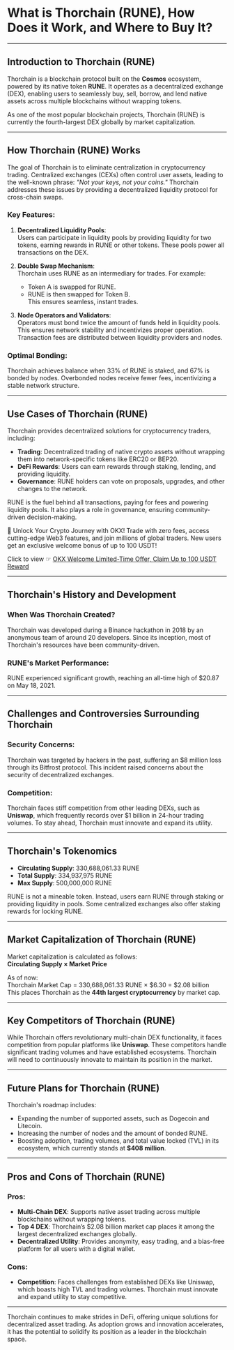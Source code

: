 # What is Thorchain (RUNE), How Does it Work, and Where to Buy It?

---

## Introduction to Thorchain (RUNE)

Thorchain is a blockchain protocol built on the **Cosmos** ecosystem, powered by its native token **RUNE**. It operates as a decentralized exchange (DEX), enabling users to seamlessly buy, sell, borrow, and lend native assets across multiple blockchains without wrapping tokens.

As one of the most popular blockchain projects, Thorchain (RUNE) is currently the fourth-largest DEX globally by market capitalization.

---

## How Thorchain (RUNE) Works

The goal of Thorchain is to eliminate centralization in cryptocurrency trading. Centralized exchanges (CEXs) often control user assets, leading to the well-known phrase: *"Not your keys, not your coins."* Thorchain addresses these issues by providing a decentralized liquidity protocol for cross-chain swaps.

### Key Features:

1. **Decentralized Liquidity Pools**:  
   Users can participate in liquidity pools by providing liquidity for two tokens, earning rewards in RUNE or other tokens. These pools power all transactions on the DEX.
   
2. **Double Swap Mechanism**:  
   Thorchain uses RUNE as an intermediary for trades. For example:
   - Token A is swapped for RUNE.
   - RUNE is then swapped for Token B.  
   This ensures seamless, instant trades.

3. **Node Operators and Validators**:  
   Operators must bond twice the amount of funds held in liquidity pools. This ensures network stability and incentivizes proper operation. Transaction fees are distributed between liquidity providers and nodes.

### Optimal Bonding:  
Thorchain achieves balance when 33% of RUNE is staked, and 67% is bonded by nodes. Overbonded nodes receive fewer fees, incentivizing a stable network structure.

---

## Use Cases of Thorchain (RUNE)

Thorchain provides decentralized solutions for cryptocurrency traders, including:

- **Trading**: Decentralized trading of native crypto assets without wrapping them into network-specific tokens like ERC20 or BEP20.
- **DeFi Rewards**: Users can earn rewards through staking, lending, and providing liquidity.
- **Governance**: RUNE holders can vote on proposals, upgrades, and other changes to the network.

RUNE is the fuel behind all transactions, paying for fees and powering liquidity pools. It also plays a role in governance, ensuring community-driven decision-making.

🚀 Unlock Your Crypto Journey with OKX! Trade with zero fees, access cutting-edge Web3 features, and join millions of global traders. New users get an exclusive welcome bonus of up to 100 USDT!  

Click to view ☞ [OKX Welcome Limited-Time Offer, Claim Up to 100 USDT Reward](https://bit.ly/OKXe)

---

## Thorchain's History and Development

### When Was Thorchain Created?

Thorchain was developed during a Binance hackathon in 2018 by an anonymous team of around 20 developers. Since its inception, most of Thorchain's resources have been community-driven.

### RUNE's Market Performance:  
RUNE experienced significant growth, reaching an all-time high of $20.87 on May 18, 2021.

---

## Challenges and Controversies Surrounding Thorchain

### Security Concerns:  
Thorchain was targeted by hackers in the past, suffering an $8 million loss through its Bitfrost protocol. This incident raised concerns about the security of decentralized exchanges.

### Competition:  
Thorchain faces stiff competition from other leading DEXs, such as **Uniswap**, which frequently records over $1 billion in 24-hour trading volumes. To stay ahead, Thorchain must innovate and expand its utility.

---

## Thorchain's Tokenomics

- **Circulating Supply**: 330,688,061.33 RUNE  
- **Total Supply**: 334,937,975 RUNE  
- **Max Supply**: 500,000,000 RUNE  

RUNE is not a mineable token. Instead, users earn RUNE through staking or providing liquidity in pools. Some centralized exchanges also offer staking rewards for locking RUNE.

---

## Market Capitalization of Thorchain (RUNE)

Market capitalization is calculated as follows:  
**Circulating Supply × Market Price**  

As of now:  
Thorchain Market Cap = 330,688,061.33 RUNE × $6.30 = $2.08 billion  
This places Thorchain as the **44th largest cryptocurrency** by market cap.

---

## Key Competitors of Thorchain (RUNE)

While Thorchain offers revolutionary multi-chain DEX functionality, it faces competition from popular platforms like **Uniswap**. These competitors handle significant trading volumes and have established ecosystems. Thorchain will need to continuously innovate to maintain its position in the market.

---

## Future Plans for Thorchain (RUNE)

Thorchain's roadmap includes:

- Expanding the number of supported assets, such as Dogecoin and Litecoin.
- Increasing the number of nodes and the amount of bonded RUNE.
- Boosting adoption, trading volumes, and total value locked (TVL) in its ecosystem, which currently stands at **$408 million**.

---

## Pros and Cons of Thorchain (RUNE)

### Pros:

- **Multi-Chain DEX**: Supports native asset trading across multiple blockchains without wrapping tokens.  
- **Top 4 DEX**: Thorchain’s $2.08 billion market cap places it among the largest decentralized exchanges globally.  
- **Decentralized Utility**: Provides anonymity, easy trading, and a bias-free platform for all users with a digital wallet.

### Cons:

- **Competition**: Faces challenges from established DEXs like Uniswap, which boasts high TVL and trading volumes. Thorchain must innovate and expand utility to stay competitive.

---

Thorchain continues to make strides in DeFi, offering unique solutions for decentralized asset trading. As adoption grows and innovation accelerates, it has the potential to solidify its position as a leader in the blockchain space.
